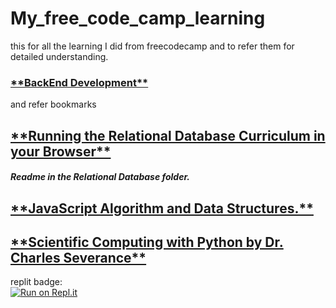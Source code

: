 # My_free_code_camp_learning
this for all the learning I did from freecodecamp and to refer them for detailed understanding.



<h3><a href="https://www.freecodecamp.org/learn/back-end-development-and-apis/">**BackEnd Development**</a></h3>
and refer bookmarks

<h2><a href="https://forum.freecodecamp.org/t/running-the-relational-database-curriculum-in-your-browser/500231">**Running the Relational Database Curriculum in your Browser**</a></h2>
<h5>Readme in the Relational Database folder.</h5>

<h2><a href="https://www.freecodecamp.org/learn/javascript-algorithms-and-data-structures/">**JavaScript Algorithm and Data Structures.**</a></h2>

<h2><a href="https://www.freecodecamp.org/learn/scientific-computing-with-python/">**Scientific Computing with Python by Dr. Charles Severance**</a></h2>


replit badge:
<br>
[![Run on Repl.it](https://replit.com/badge/github/pranjal779/undefined)](https://replit.com/new/github/pranjal779/undefined)
